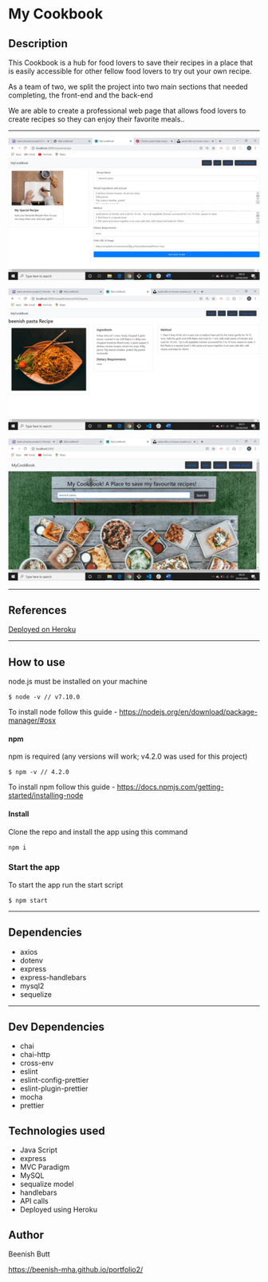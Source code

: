 # My Cookbook​

## Description

This Cookbook is a hub for food lovers to save their recipes in a place that is easily accessible for other fellow food lovers to try out your own recipe.

As a team of two, we split the project into two main sections that needed completing, the front-end and the back-end

We are able to create a professional web page that allows food lovers to create recipes so they can enjoy their favorite meals..

---

![screenshot of the app](https://github.com/beenish-mha/TeamPhoenixProject/blob/master/public/images/myCookBook1.jpg)

![screenshot of the app](https://github.com/beenish-mha/TeamPhoenixProject/blob/master/public/images/myCookBook2.jpg)

![screenshot of the app](https://github.com/beenish-mha/TeamPhoenixProject/blob/master/public/images/myCookBook3.jpg)

---

## References

[Deployed on Heroku](https://team-phoenix-project2.herokuapp.com/)

---

## How to use

node.js must be installed on your machine

```
$ node -v // v7.10.0
```

To install node follow this guide -
https://nodejs.org/en/download/package-manager/#osx

#### npm

npm is required (any versions will work; v4.2.0 was used for this project)

```
$ npm -v // 4.2.0
```

To install npm follow this guide -
https://docs.npmjs.com/getting-started/installing-node

#### Install

Clone the repo and install the app using this command

```
npm i
```

### Start the app

To start the app run the start script

```
$ npm start
```

---

## Dependencies

- axios
- dotenv
- express
- express-handlebars
- mysql2
- sequelize

---

## Dev Dependencies

- chai
- chai-http
- cross-env
- eslint
- eslint-config-prettier
- eslint-plugin-prettier
- mocha
- prettier

## Technologies used

- Java Script
- express
- MVC Paradigm​
- MySQL
- sequalize model​
- handlebars
- API calls
- Deployed using Heroku

## Author

Beenish Butt

https://beenish-mha.github.io/portfolio2/
